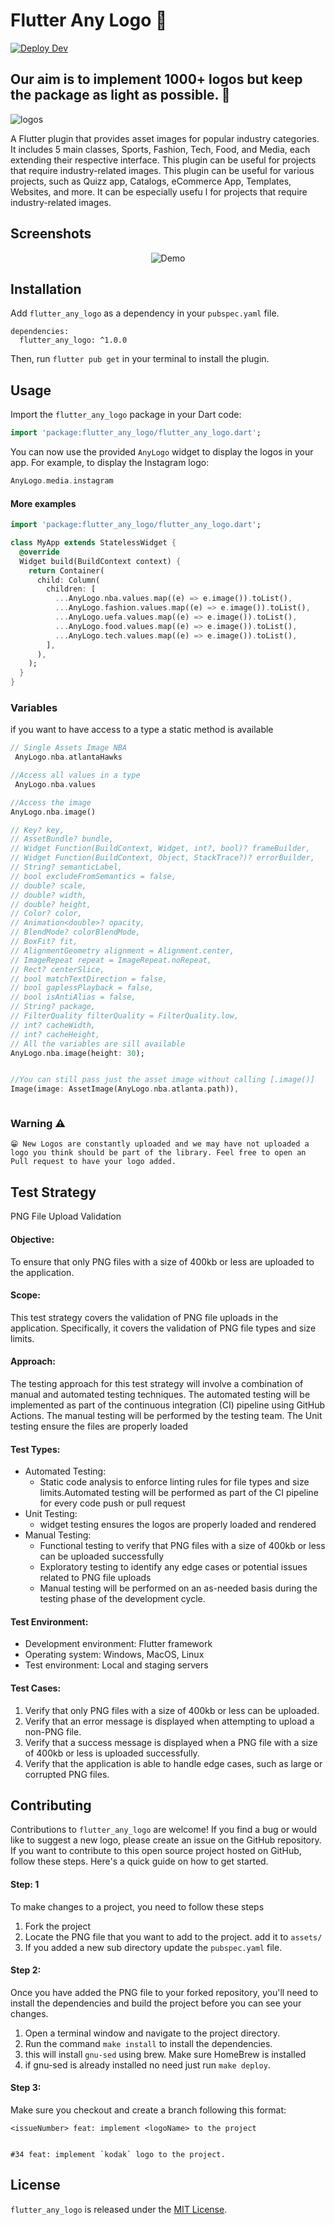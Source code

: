 # Flutter Any Logo 💯 


[![Deploy Dev](https://github.com/JordyHers/flutter_any_logo/actions/workflows/deploy_dev.yml/badge.svg?branch=main)](https://github.com/JordyHers/flutter_any_logo/actions/workflows/deploy_dev.yml)

## Our aim is to implement 1000+ logos but keep the package as light as possible. 🪽

![logos](https://user-images.githubusercontent.com/49708438/235303282-3d0c03b9-39bc-475e-be86-33ef99305889.jpeg)

A Flutter plugin that provides asset images for popular industry categories.
It includes 5 main classes, Sports, Fashion, Tech, Food, and Media, each extending their respective interface.
This plugin can be useful for projects that require industry-related images. This plugin can be useful for various
projects, such as Quizz app, Catalogs, eCommerce App, Templates, Websites, and more. It can be especially usefu
l for projects that require industry-related images.




## Screenshots

<p align="center">
  <img src="https://user-images.githubusercontent.com/49708438/234598133-8159f94e-63ac-4dfc-acd8-bb5c7901c0da.gif" alt="Demo"/>
</p>


## Installation

Add `flutter_any_logo` as a dependency in your `pubspec.yaml` file.

```
dependencies:
  flutter_any_logo: ^1.0.0
```

Then, run `flutter pub get` in your terminal to install the plugin.

## Usage

Import the `flutter_any_logo` package in your Dart code:

```dart
import 'package:flutter_any_logo/flutter_any_logo.dart';
```

You can now use the provided `AnyLogo` widget to display the logos in your app. For example, to display the Instagram logo:

```dart
AnyLogo.media.instagram
```

#### More examples

```dart
import 'package:flutter_any_logo/flutter_any_logo.dart';

class MyApp extends StatelessWidget {
  @override
  Widget build(BuildContext context) {
    return Container(
      child: Column(
        children: [
          ...AnyLogo.nba.values.map((e) => e.image()).toList(),
          ...AnyLogo.fashion.values.map((e) => e.image()).toList(),
          ...AnyLogo.uefa.values.map((e) => e.image()).toList(),
          ...AnyLogo.food.values.map((e) => e.image()).toList(),
          ...AnyLogo.tech.values.map((e) => e.image()).toList(),
        ],
      ),
    );
  }
}
```

### Variables
if you want to have access to a type a static method is available

```dart
// Single Assets Image NBA
 AnyLogo.nba.atlantaHawks

//Access all values in a type
 AnyLogo.nba.values

//Access the image
AnyLogo.nba.image()

// Key? key,   
// AssetBundle? bundle,  
// Widget Function(BuildContext, Widget, int?, bool)? frameBuilder,
// Widget Function(BuildContext, Object, StackTrace?)? errorBuilder, 
// String? semanticLabel,  
// bool excludeFromSemantics = false, 
// double? scale,  
// double? width, 
// double? height, 
// Color? color,   
// Animation<double>? opacity,
// BlendMode? colorBlendMode,  
// BoxFit? fit, 
// AlignmentGeometry alignment = Alignment.center, 
// ImageRepeat repeat = ImageRepeat.noRepeat,  
// Rect? centerSlice, 
// bool matchTextDirection = false, 
// bool gaplessPlayback = false,
// bool isAntiAlias = false, 
// String? package, 
// FilterQuality filterQuality = FilterQuality.low, 
// int? cacheWidth,  
// int? cacheHeight,
// All the variables are sill available
AnyLogo.nba.image(height: 30);


//You can still pass just the asset image without calling [.image()]
Image(image: AssetImage(AnyLogo.nba.atlanta.path)),



```

### Warning ⚠️
 ```shell
 😁 New Logos are constantly uploaded and we may have not uploaded a 
logo you think should be part of the library. Feel free to open an Pull request to have your logo added.

```


## Test Strategy 

PNG File Upload Validation

#### Objective:
To ensure that only PNG files with a size of 400kb or less are uploaded to the application.

#### Scope:
This test strategy covers the validation of PNG file uploads in the application. Specifically, it covers the validation of PNG file types and size limits.

#### Approach:
The testing approach for this test strategy will involve a combination of manual and automated testing techniques. The automated testing will be implemented as part of the continuous integration (CI) pipeline using GitHub Actions. The manual testing will be performed by the testing team. The Unit testing ensure the files are properly loaded

#### Test Types:
- Automated Testing:
  - Static code analysis to enforce linting rules for file types and size limits.Automated testing will be performed as part of the CI pipeline for every code push or pull request
- Unit Testing:
  - widget testing ensures the logos are properly loaded and rendered
- Manual Testing:
  - Functional testing to verify that PNG files with a size of 400kb or less can be uploaded successfully
  - Exploratory testing to identify any edge cases or potential issues related to PNG file uploads
  - Manual testing will be performed on an as-needed basis during the testing phase of the development cycle.

#### Test Environment:
- Development environment: Flutter framework
- Operating system: Windows, MacOS, Linux
- Test environment: Local and staging servers

#### Test Cases:
1. Verify that only PNG files with a size of 400kb or less can be uploaded.
2. Verify that an error message is displayed when attempting to upload a non-PNG file.
3. Verify that a success message is displayed when a PNG file with a size of 400kb or less is uploaded successfully.
4. Verify that the application is able to handle edge cases, such as large or corrupted PNG files.


## Contributing

Contributions to `flutter_any_logo` are welcome! If you find a bug or would like to suggest a new logo, please create an issue on the GitHub repository.
If you want to contribute to this open source project hosted on GitHub, follow these steps. 
Here's a quick guide on how to get started.

#### Step: 1

To make changes to a project, you need to follow these steps 

1. Fork the project
2. Locate the PNG file that you want to add to the project. add it to `assets/`
3. If you added a new sub directory update the `pubspec.yaml` file.
 

#### Step 2: 

Once you have added the PNG file to your forked repository, you'll need to install the dependencies and build the project before you can see your changes.

1. Open a terminal window and navigate to the project directory.
2. Run the command `make install` to install the dependencies.
3. this will install `gnu-sed` using brew. Make sure HomeBrew is installed
4. if gnu-sed is already installed no need just run `make deploy`.

#### Step 3: 

Make sure you checkout and create a branch following this format:

```shell
<issueNumber> feat: implement <logoName> to the project


#34 feat: implement `kodak` logo to the project.
```

## License

`flutter_any_logo` is released under the [MIT License](https://github.com/example/flutter_any_logo/blob/main/LICENSE).
